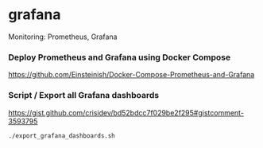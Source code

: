 # grafana
Monitoring: Prometheus, Grafana


### Deploy Prometheus and Grafana using Docker Compose
https://github.com/Einsteinish/Docker-Compose-Prometheus-and-Grafana

### Script / Export all Grafana dashboards
https://gist.github.com/crisidev/bd52bdcc7f029be2f295#gistcomment-3593795

```
./export_grafana_dashboards.sh
```

